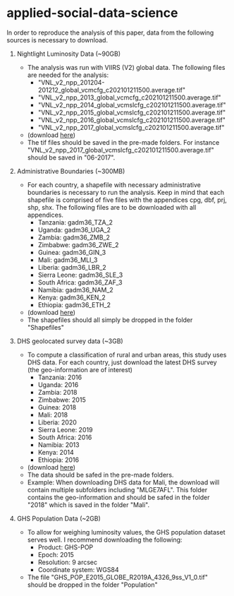 # applied-social-data-science

In order to reproduce the analysis of this paper, data from the following sources is necessary to download.

1. Nightlight Luminosity Data (~90GB)
	- The analysis was run with VIIRS (V2) global data. The following files are needed for the analysis:
		- "VNL_v2_npp_201204-201212_global_vcmcfg_c202101211500.average.tif"
		- "VNL_v2_npp_2013_global_vcmcfg_c202101211500.average.tif"
		- "VNL_v2_npp_2014_global_vcmslcfg_c202101211500.average.tif"
		- "VNL_v2_npp_2015_global_vcmslcfg_c202101211500.average.tif"
		- "VNL_v2_npp_2016_global_vcmslcfg_c202101211500.average.tif"
		- "VNL_v2_npp_2017_global_vcmslcfg_c202101211500.average.tif"
	- (download [here](https://eogdata.mines.edu/products/vnl/))
	- The tif files should be saved in the pre-made folders. For instance "VNL_v2_npp_2017_global_vcmslcfg_c202101211500.average.tif" should be saved in "06-2017".

2. Administrative Boundaries (~300MB)
	- For each country, a shapefile with necessary administrative boundaries is necessary to run the analysis. Keep in mind that each shapefile is comprised of five files with the appendices cpg, dbf, prj, shp, shx. The following files are to be downloaded with all appendices.
		- Tanzania: gadm36_TZA_2
		- Uganda: gadm36_UGA_2
		- Zambia: gadm36_ZMB_2
		- Zimbabwe: gadm36_ZWE_2
		- Guinea: gadm36_GIN_3
		- Mali: gadm36_MLI_3
		- Liberia: gadm36_LBR_2
		- Sierra Leone: gadm36_SLE_3
		- South Africa: gadm36_ZAF_3
		- Namibia: gadm36_NAM_2
		- Kenya: gadm36_KEN_2
		- Ethiopia: gadm36_ETH_2
	- (download [here](https://gadm.org/download_country_v3.html))
	- The shapefiles should all simply be dropped in the folder "Shapefiles"


3. DHS geolocated survey data (~3GB)
	- To compute a classification of rural and urban areas, this study uses DHS data. For each country, just download the latest DHS survey (the geo-information are of interest)
		- Tanzania: 2016
		- Uganda: 2016
		- Zambia: 2018
		- Zimbabwe: 2015
		- Guinea: 2018
		- Mali: 2018
		- Liberia: 2020
		- Sierra Leone: 2019
		- South Africa: 2016
		- Namibia: 2013
		- Kenya: 2014
		- Ethiopia: 2016
	- (download [here](https://dhsprogram.com/data/available-datasets.cfm))
	- The data should be safed in the pre-made folders. 
	- Example: When downloading DHS data for Mali, the download will contain multiple subfolders including "MLGE7AFL". This folder contains the geo-information and should be safed in the folder "2018" which is saved in the folder "Mali".


4. GHS Population Data (~2GB)
	- To allow for weighing luminosity values, the GHS population dataset serves well. I recommend downloading the following:
		- Product: GHS-POP
		- Epoch: 2015
		- Resolution: 9 arcsec
		- Coordinate system: WGS84
	- The file "GHS_POP_E2015_GLOBE_R2019A_4326_9ss_V1_0.tif" should be dropped in the folder "Population"
